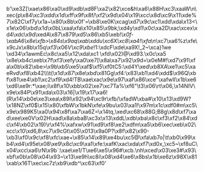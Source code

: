 b'\xe3Z[\xae\x86\xa0\xd9\xdb\xd8F\xa2\x82\xce&h\xa6\x88H\xc3\xaaW\n\xec{p\x84\xc3\xdd\x1d\xff\x9f\x8f/\xf2\x9d\x04\x19\xcc\x8d\xc9\x11\xde%7\x82C\xf7y\x1a~\x80\x8b\x0f\'=\xb8\xe0K\xcag\xd7\x9c\xc1\xdd\xda\x13<\x1e\x06\xbd\x1d\x0bL\xaa\xfa\x10\x85\x9bk;\xd4y\xd1\x0c\xa2D\xac\xcex\xd4\xdc\x9d\xedA\x87\x879\xd5\x86\xb5\xeb!_\x0f-\xabA6\x8e\xfb>\x84s\x9aq\xab\xddu\xc6X\xc8\xa4!\xfa\n_\xc7\xa6%z\xfe\x9cJx\x8b\x15q\xf3\x06*V\xc9\xbe*!1:\xdcF\xde\xa9X!_2~\xca}1we \xd34\x1awmEc\x8c\xa5\x12\xda\xc1 \xfd\x02)@\xd93.\x0c\xa5 \x8e\xb4c\xeb\x7f\xf3\xefy\xa0\xe7[\x8a\xa7\x92\x9d=\x0eM#!\xd7\x91\xfa\x0b\x82\xbe>\x9b\xb5\xe5\xaf$\xf5\xf0tC5:\xd4Y\xed\xb8XA\xe1\xc5\xaeRvd\xf8\xb42\\\t(\x1d\x87\x8e\xbd\x81Gg\xf4:\x83\xb1\xd4\xdd$\x96Q\xbf\x81\xe4\xb1\xc2\xf9\xd4!TB\xae\xac\x9e\x97\xaf\x86\xce"\xafwII\x1b\xe6\xd6\xe9r:*\xae;i\x8f\x10\xbb\x02\xe7\xc7Ta%\xf6"\t3\x06\rt\x06,\x14NIV\x9e\x84P\x91\xda\x03\x16|\x19\x17\xa6!(R\x14\xb0e\xe3\xea\x89l\x92\x94\xc9r\xfb/\xfadW\xba#\x10\x13\xd9W?\x18NZ\xf0$\x15\x80\xfbW\x1bkN\xfe\x9bu\x03\xa1!\x97m\x1c\xdf0#m\xc5\x9e\x989K5\xa0\x94\x8f\xa7\xa6Z=\x14tq,\xed\xc68\x88G;B8g\x8d\xf7\xad\xee\xe0V\x02H\xad\x8a\xbaB\xc3x\x13\xddL\xdb\xba\x8c\xf3\xf2\x84\xdc\xf4\xb02\x19)\r\xf4%\xafxw\x91\xd9\xf8\xe2\xdfm\xa5\xb6\xec\xeb\x02\xcc\x10\xd6,8\xc7\x9cGt\x05\x013\x9a0P?\x8f\x82\x90-\xb3\xf0\x9c\xf8\xfc\xae+\x85\x14\x89\xe4bu\xc5@\xfa\xb7o|\t\xb0\x99\xb4\xd4\x95e\x08\xe9\x8c\xc9\xa1\xfe:\xafK\xac\xda\xf7\xd0x_\xc5~\xf8uC\x04\xcc\xa6\rN\x9b`:\xae\xe1/T\xe6\xe5\x96#\xcb.\nh\xced\x03\xe3#\x93\xbf\x0b\x08\x04\x93~\x13\xe9h\xc8i\x08\xd4\xe6\x8bs\x1b\xe6z\x98X\x81\xab\x16T\xec\xc7z\xb9\xdb^\xc63\xf0'